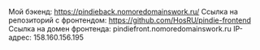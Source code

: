 Мой бэкенд: https://pindieback.nomoredomainswork.ru/
Ссылка на репозиторий с фронтендом: https://github.com/HosRU/pindie-frontend
Ссылка на домен фронтенда: pindiefront.nomoredomainswork.ru
IP-адрес: 158.160.156.195